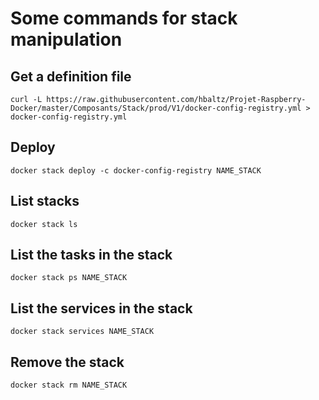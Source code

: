 # Some commands for stack manipulation

## Get a definition file
```
curl -L https://raw.githubusercontent.com/hbaltz/Projet-Raspberry-Docker/master/Composants/Stack/prod/V1/docker-config-registry.yml > docker-config-registry.yml
```

## Deploy
```
docker stack deploy -c docker-config-registry NAME_STACK
```

## List stacks
```
docker stack ls
```

## List the tasks in the stack
```
docker stack ps NAME_STACK
```

## List the services in the stack
```
docker stack services NAME_STACK
```

## Remove the stack
```
docker stack rm NAME_STACK
```
